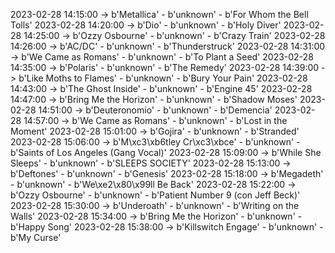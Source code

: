 2023-02-28 14:15:00 -> b'Metallica' - b'unknown' - b'For Whom the Bell Tolls'
2023-02-28 14:20:00 -> b'Dio' - b'unknown' - b'Holy Diver'
2023-02-28 14:25:00 -> b'Ozzy Osbourne' - b'unknown' - b'Crazy Train'
2023-02-28 14:26:00 -> b'AC/DC' - b'unknown' - b'Thunderstruck'
2023-02-28 14:31:00 -> b'We Came as Romans' - b'unknown' - b'To Plant a Seed'
2023-02-28 14:35:00 -> b'Polaris' - b'unknown' - b'The Remedy'
2023-02-28 14:39:00 -> b'Like Moths to Flames' - b'unknown' - b'Bury Your Pain'
2023-02-28 14:43:00 -> b'The Ghost Inside' - b'unknown' - b'Engine 45'
2023-02-28 14:47:00 -> b'Bring Me the Horizon' - b'unknown' - b'Shadow Moses'
2023-02-28 14:51:00 -> b'Deuteronomio' - b'unknown' - b'Demencia'
2023-02-28 14:57:00 -> b'We Came as Romans' - b'unknown' - b'Lost in the Moment'
2023-02-28 15:01:00 -> b'Gojira' - b'unknown' - b'Stranded'
2023-02-28 15:06:00 -> b'M\xc3\xb6tley Cr\xc3\xbce' - b'unknown' - b'Saints of Los Angeles (Gang Vocal)'
2023-02-28 15:09:00 -> b'While She Sleeps' - b'unknown' - b'SLEEPS SOCIETY'
2023-02-28 15:13:00 -> b'Deftones' - b'unknown' - b'Genesis'
2023-02-28 15:18:00 -> b'Megadeth' - b'unknown' - b'We\xe2\x80\x99ll Be Back'
2023-02-28 15:22:00 -> b'Ozzy Osbourne' - b'unknown' - b'Patient Number 9 (con Jeff Beck)'
2023-02-28 15:30:00 -> b'Underoath' - b'unknown' - b'Writing on the Walls'
2023-02-28 15:34:00 -> b'Bring Me the Horizon' - b'unknown' - b'Happy Song'
2023-02-28 15:38:00 -> b'Killswitch Engage' - b'unknown' - b'My Curse'
